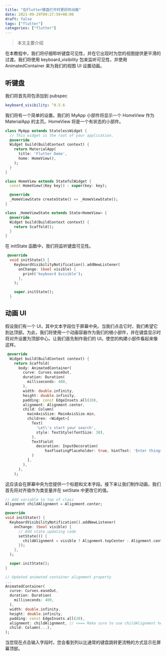 ```yaml
---
title: "在Flutter键盘打开时更好的动画"
date: 2021-09-29T09:27:59+08:00
draft: false
tags: ["flutter"]
categories: ["flutter"]
---
```


> 本文主要介绍

在本教程中，我们将仔细聆听键盘可见性，并在它出现时为您的视图提供更平滑的过渡。我们将使用 keyboard_visibility 包来监听可见性，并使用 AnimatedContainer 来为我们的视图 UI 设置动画。

## 听键盘

我们将首先将包添加到 pubspec

```yaml
keyboard_visibility: ^0.5.6
```

我们将有一个简单的设置。我们的 MyApp 小部件将显示一个 HomeView 作为 MaterialApp 的主页。HomeView 将是一个有状态的小部件。

```dart
class MyApp extends StatelessWidget {
  // This widget is the root of your application.
  @override
  Widget build(BuildContext context) {
    return MaterialApp(
      title: 'Flutter Demo',
      home: HomeView(),
    );
  }
}

class HomeView extends StatefulWidget {
  const HomeView({Key key}) : super(key: key);

  @override
  _HomeViewState createState() => _HomeViewState();
}

class _HomeViewState extends State<HomeView> {
  @override
  Widget build(BuildContext context) {
    return Scaffold();
  }
}
```

在 initState 函数中，我们将监听键盘可见性。

```dart
 @override
  void initState() {
    KeyboardVisibilityNotification().addNewListener(
      onChange: (bool visible) {
        print('keyboard $visible');
      },
    );

    super.initState();
  }
```

## 动画 UI

假设我们有一个 UI，其中文本字段位于屏幕中央。当我们点击它时，我们希望它到达顶部。为此，我们将使用一个动画容器作为我们的根小部件，并在键盘显示时将对齐设置为顶部中心。让我们首先制作我们的 UI。使您的构建小部件看起来像这样。

```dart
 @override
  Widget build(BuildContext context) {
    return Scaffold(
      body: AnimatedContainer(
        curve: Curves.easeOut,
        duration: Duration(
          milliseconds: 400,
        ),
        width: double.infinity,
        height: double.infinity,
        padding: const EdgeInsets.all(20),
        alignment: Alignment.center,
        child: Column(
          mainAxisSize: MainAxisSize.min,
          children: <Widget>[
            Text(
              'Let\'s start your search',
              style: TextStyle(fontSize: 30),
            ),
            TextField(
              decoration: InputDecoration(
                  hasFloatingPlaceholder: true, hintText: 'Enter things here'),
            )
          ],
        ),
      ),
    );
```

这应该会在屏幕中央为您提供一个标题和文本字段。接下来让我们制作动画，我们首先将对齐值作为类变量并在 setState 中更改它的值。

```dart
// Add variable to top of class
Alignment childAlignment = Alignment.center;

@override
void initState() {
  KeyboardVisibilityNotification().addNewListener(
    onChange: (bool visible) {
      // Add state updating code
      setState(() {
        childAlignment = visible ? Alignment.topCenter : Alignment.center;
      });
    },
  );

  super.initState();
}

// Updated animated container alignment property
...
AnimatedContainer(
  curve: Curves.easeOut,
  duration: Duration(
    milliseconds: 400,
  ),
  width: double.infinity,
  height: double.infinity,
  padding: const EdgeInsets.all(20),
  alignment: childAlignment, // <=== Make sure to use childAlignment here
  child: Column(...),
);
```

当您现在点击输入字段时，您会看到列以比通常的键盘跳转更流畅的方式显示在屏幕顶部。